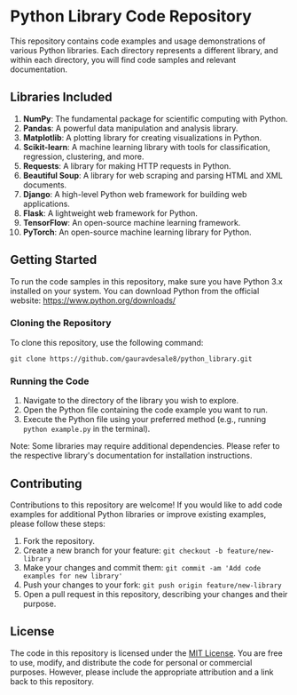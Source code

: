 # Python Library Code Repository

This repository contains code examples and usage demonstrations of various Python libraries. Each directory represents a different library, and within each directory, you will find code samples and relevant documentation.

## Libraries Included

1. **NumPy**: The fundamental package for scientific computing with Python.
2. **Pandas**: A powerful data manipulation and analysis library.
3. **Matplotlib**: A plotting library for creating visualizations in Python.
4. **Scikit-learn**: A machine learning library with tools for classification, regression, clustering, and more.
5. **Requests**: A library for making HTTP requests in Python.
6. **Beautiful Soup**: A library for web scraping and parsing HTML and XML documents.
7. **Django**: A high-level Python web framework for building web applications.
8. **Flask**: A lightweight web framework for Python.
9. **TensorFlow**: An open-source machine learning framework.
10. **PyTorch**: An open-source machine learning library for Python.

## Getting Started

To run the code samples in this repository, make sure you have Python 3.x installed on your system. You can download Python from the official website: https://www.python.org/downloads/

### Cloning the Repository

To clone this repository, use the following command:

```
git clone https://github.com/gauravdesale8/python_library.git
```

### Running the Code

1. Navigate to the directory of the library you wish to explore.
2. Open the Python file containing the code example you want to run.
3. Execute the Python file using your preferred method (e.g., running `python example.py` in the terminal).

Note: Some libraries may require additional dependencies. Please refer to the respective library's documentation for installation instructions.

## Contributing

Contributions to this repository are welcome! If you would like to add code examples for additional Python libraries or improve existing examples, please follow these steps:

1. Fork the repository.
2. Create a new branch for your feature: `git checkout -b feature/new-library`
3. Make your changes and commit them: `git commit -am 'Add code examples for new library'`
4. Push your changes to your fork: `git push origin feature/new-library`
5. Open a pull request in this repository, describing your changes and their purpose.

## License

The code in this repository is licensed under the [MIT License](LICENSE). You are free to use, modify, and distribute the code for personal or commercial purposes. However, please include the appropriate attribution and a link back to this repository.
